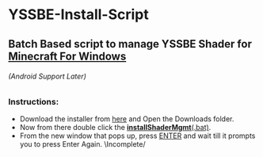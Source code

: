 # YSSBE-Install-Script
## Batch Based script to manage YSSBE Shader for [Minecraft For Windows](https://www.google.com/url?sa=t&rct=j&q=&esrc=s&source=web&cd=&cad=rja&uact=8&ved=2ahUKEwjopNzLv9X6AhWDmeYKHd6zB0wQFnoECAwQAQ&url=https%3A%2F%2Fwww.microsoft.com%2Fen-is%2Fp%2Fminecraft-for-windows%2F9nblggh2jhxj&usg=AOvVaw3C5lL09BkzoNEFDDBdQwHH)
###### (Android Support Later)
### Instructions:
+ Download the installer from [here](https://https://github.com/Shreyanshnarwe1/YSSBE-Install-Script/installShaderMgmt.bat) and Open the Downloads folder.
+ Now from there double click the **[installShaderMgmt](https://https://github.com/Shreyanshnarwe1/YSSBE-Install-Script/installShaderMgmt.bat)**[(.bat)](https://https://github.com/Shreyanshnarwe1/YSSBE-Install-Script/installShaderMgmt.bat).
+ From the new window that pops up, press [ENTER](https://en.wikipedia.org/wiki/Enter_key) and wait till it prompts you to press Enter Again.
\Incomplete/
